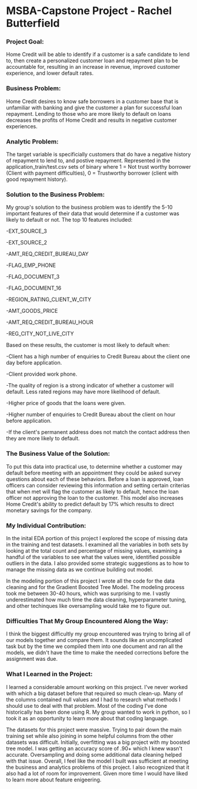 # MSBA-Capstone Project - Rachel Butterfield

### Project Goal: 

Home Credit will be able to identify if a customer is a safe candidate to lend to, then create a personalized customer loan and repayment plan to be accountable for, resulting in an increase in revenue, improved customer experience, and lower default rates.

### Business Problem: 

Home Credit desires to know safe borrowers in a customer base that is unfamiliar with banking and give the customer a plan for successful loan repayment. Lending to those who are more likely to default on loans decreases the profits of Home Credit and results in negative customer experiences.

### Analytic Problem: 

The target variable is specificially customers that do have a negative history of repayment to lend to, and postive repayment. Represented in the application_train/test.csv sets of binary where 1 = Not trust worthy borrower (Client with payment difficulties), 0 = Trustworthy borrower (client with good repayment history).

### Solution to the Business Problem:

My group's solution to the business problem was to identify the 5-10 important features of their data that would determine if a customer was likely to default or not. The top 10 features included:

  -EXT_SOURCE_3 

  -EXT_SOURCE_2 

  -AMT_REQ_CREDIT_BUREAU_DAY 

  -FLAG_EMP_PHONE 

  -FLAG_DOCUMENT_3 

  -FLAG_DOCUMENT_16 

  -REGION_RATING_CLIENT_W_CITY

  -AMT_GOODS_PRICE 

  -AMT_REQ_CREDIT_BUREAU_HOUR 

  -REG_CITY_NOT_LIVE_CITY

Based on these results, the customer is most likely to default when:

  -Client has a high number of enquiries to Credit Bureau about the client one day before application.

  -Client provided work phone.

  -The quality of region is a strong indicator of whether a customer will default. Less rated regions may have more likelihood of default.

  -Higher price of goods that the loans were given. 

  -Higher number of enquiries to Credit Bureau about the client on hour before application.

  -If the client's permanent address does not match the contact address then they are more likely to default. 

### The Business Value of the Solution:

To put this data into practical use, to determine whether a customer may default before meeting with an appointment they could be asked survey questions about each of these behaviors. Before a loan is approved, loan officers can consider reviewing this information and setting certain criterias that when met will flag the customer as likely to default, hence the loan officer not approving the loan to the customer. This model also increases Home Credit's ability to predict default by 17% which results to direct monetary savings for the company.

### My Individual Contribution: 

In the inital EDA portion of this project I explored the scope of missing data in the training and test datasets. I examined all the variables in both sets by looking at the total count and percentage of missing values, examining a handful of the variables to see what the values were, identified possible outliers in the data. I also provided some strategic suggestions as to how to manage the missing data as we continue building out model.

In the modeling portion of this project I wrote all the code for the data cleaning and for the Gradient Boosted Tree Model. The modeling process took me between 30-40 hours, which was surprising to me. I vastly underestimated how much time the data cleaning, hyperparameter tuning, and other techinques like oversampling would take me to figure out. 

### Difficulties That My Group Encountered Along the Way:

I think the biggest difficultly my group encountered was trying to bring all of our models together and compare them. It sounds like an uncomplicated task but by the time we compiled them into one document and ran all the models, we didn't have the time to make the needed corrections before the assignment was due. 

### What I Learned in the Project:

I learned a considerable amount working on this project. I've never worked with which a big dataset before that required so much clean-up. Many of the columns contained null values and I had to research what methods I should use to deal with that problem. Most of the coding I've done historically has been done using R. My group wanted to work in python, so I took it as an opportunity to learn more about that coding language. 

The datasets for this project were massive. Trying to pair down the main training set while also joining in some helpful columns from the other datasets was difficult. Initially, overfitting was a big project with my boosted tree model. I was getting an accuracy score of .90+ which I knew wasn't accurate. Oversampling and doing some additional data cleaning helped with that issue. Overall, I feel like the model I built was sufficient at meeting the business and analytics problems of this project. I also recognized that it also had a lot of room for improvement. Given more time I would have liked to learn more about feature enigeering. 
